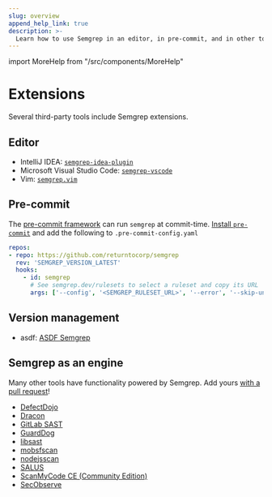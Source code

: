 ```yaml
---
slug: overview
append_help_link: true
description: >-
  Learn how to use Semgrep in an editor, in pre-commit, and in other tools.
---
```


import MoreHelp from "/src/components/MoreHelp"

# Extensions

Several third-party tools include Semgrep extensions.

## Editor

- IntelliJ IDEA: [`semgrep-idea-plugin`](https://github.com/jtmelton/semgrep-idea-plugin)
- Microsoft Visual Studio Code: [`semgrep-vscode`](https://marketplace.visualstudio.com/items?itemName=semgrep.semgrep)
- Vim: [`semgrep.vim`](https://github.com/returntocorp/semgrep.vim)

## Pre-commit

The [pre-commit framework](https://pre-commit.com/) can run `semgrep` at commit-time. [Install `pre-commit`](https://pre-commit.com/#install) and add the following to `.pre-commit-config.yaml`

```yaml
repos:
- repo: https://github.com/returntocorp/semgrep
  rev: 'SEMGREP_VERSION_LATEST'
  hooks:
    - id: semgrep
      # See semgrep.dev/rulesets to select a ruleset and copy its URL
      args: ['--config', '<SEMGREP_RULESET_URL>', '--error', '--skip-unknown-extensions']
```

## Version management

- asdf: [ASDF Semgrep](https://github.com/brentjanderson/asdf-semgrep)

## Semgrep as an engine

Many other tools have functionality powered by Semgrep.
Add yours [with a pull request](https://github.com/returntocorp/semgrep-docs)!

- [DefectDojo](https://github.com/DefectDojo/django-DefectDojo/pull/2781)
- [Dracon](https://github.com/thought-machine/dracon)
- [GitLab SAST](https://docs.gitlab.com/ee/user/application_security/sast/#multi-project-support)
- [GuardDog](https://github.com/datadog/guarddog)
- [libsast](https://github.com/ajinabraham/libsast)
- [mobsfscan](https://github.com/MobSF/mobsfscan)
- [nodejsscan](https://github.com/ajinabraham/nodejsscan)
- [SALUS](https://github.com/coinbase/salus/blob/master/docs/scanners/semgrep.md)
- [ScanMyCode CE (Community Edition)](https://github.com/marcinguy/scanmycode-ce) 
- [SecObserve](https://github.com/MaibornWolff/SecObserve)

<MoreHelp />
